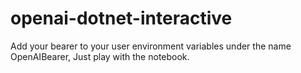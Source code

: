 # openai-dotnet-interactive

Add your bearer to your user environment variables under the name OpenAIBearer, Just play with the notebook.